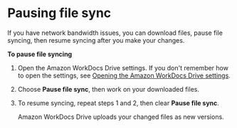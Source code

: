 # Pausing file sync<a name="pause-sync"></a>

If you have network bandwidth issues, you can download files, pause file syncing, then resume syncing after you make your changes\. 

**To pause file syncing**

1. Open the Amazon WorkDocs Drive settings\. If you don't remember how to open the settings, see [Opening the Amazon WorkDocs Drive settings](open-wdd-settings.md)\. 

1. Choose **Pause file sync**, then work on your downloaded files\.

1. To resume syncing, repeat steps 1 and 2, then clear **Pause file sync**\.

   Amazon WorkDocs Drive uploads your changed files as new versions\.